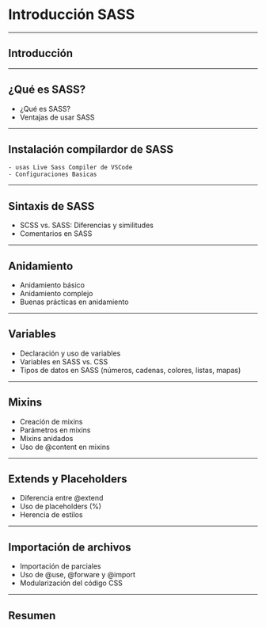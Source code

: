 # Introducción SASS


---
## Introducción


---
## ¿Qué es SASS?
- ¿Qué es SASS?
- Ventajas de usar SASS

---
## Instalación compilardor de SASS
    - usas Live Sass Compiler de VSCode
    - Configuraciones Basicas

---
## Sintaxis de SASS
- SCSS vs. SASS: Diferencias y similitudes
- Comentarios en SASS

---
## Anidamiento
- Anidamiento básico
- Anidamiento complejo
- Buenas prácticas en anidamiento

---
## Variables
- Declaración y uso de variables
- Variables en SASS vs. CSS
- Tipos de datos en SASS (números, cadenas, colores, listas, mapas)

---
## Mixins
- Creación de mixins
- Parámetros en mixins
- Mixins anidados
- Uso de @content en mixins

---
## Extends y Placeholders
- Diferencia entre @extend
- Uso de placeholders (%)
- Herencia de estilos

---
## Importación de archivos
- Importación de parciales
- Uso de @use, @forware y @import
- Modularización del código CSS

---
## Resumen
